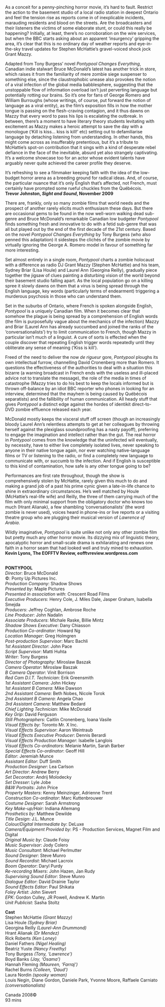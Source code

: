 

As a conceit for a penny-pinching horror movie, it’s hard to fault. Restrict the action to the basement studio of a local radio station in deepest Ontario and feel the tension rise as reports come in of inexplicable incidents, marauding residents and blood on the streets. Are the broadcasters and their listeners the victims of some elaborate stunt, or could this really be happening? Initially, at least, there’s no corroboration on the wire services, but when the BBC starts asking about an apparent ‘insurgency’ gripping the area, it’s clear that this is no ordinary day of weather reports and eye-in-the-sky travel updates for Stephen McHattie’s gravel-voiced shock jock Grant Mazzy.

Adapted from Tony Burgess’ novel _Pontypool Changes Everything_, Canadian indie stalwart Bruce McDonald’s latest has another trick in store, which raises it from the familiarity of mere zombie siege suspenser to something else, since the claustrophobic unease also provokes the notion of a viral infection of the global media babblesphere, suggesting that the unstoppable flow of information overload isn’t just perverting language but potentially rotting our brains. So it’s one for fans of George Romero and William Burroughs (whose writings, of course, put forward the notion of language as a viral entity), as the film’s exposition fills in how the mother tongue is passing on the flesh-craving contagion, and it thus dawns on Mazzy that every word to pass his lips is escalating the outbreak. In between, there’s a moment to have literary theory students levitating with excitement as Mazzy makes a heroic attempt to save the day with a monologue (‘Kill is kiss… kiss is kill!’ etc) setting out to defamiliarise language by detaching listening from understanding. In other hands, this might come across as insufferably pretentious, but it’s a tribute to McHattie’s spot-on contribution that it sings with a kind of desperate rebel defiance in the face of the inevitable, absurd yet also strangely captivating.  
It’s a welcome showcase too for an actor whose evident talents have arguably never quite achieved the career profile they deserve.

It’s refreshing to see a filmmaker keeping faith with the idea of the low-budget horror arena as a breeding ground for radical ideas. And, of course, the particular nuance that it’s only English that’s affected, not French, must certainly have prompted some rueful chuckles from the Québécois.  
**Trevor Johnston, _Sight and Sound_, November 2009**

There are, frankly, only so many zombie films that world needs and the prospect of another rarely elicits much enthusiasm these days. But there are occasional gems to be found in the now well-worn walking dead sub-genre and Bruce McDonald’s remarkable Canadian low budgeter _Pontypool_ finds something fresh and innovative to do with a fetid sub-genre that was all but played out by the end of the first decade of the 21st century. Based on the novel _Pontypool Changes Everything_ by Tony Burgess (who also penned this adaptation) it sidesteps the clichés of the zombie movie by virtually ignoring the George A. Romero model in favour of something far more interesting.

Set almost entirely in a single room, _Pontypool_ charts a zombie holocaust with a difference as radio DJ Grant Mazzy (Stephen McHattie) and his team, Sydney Briar (Lisa Houle) and Laurel Ann (Georgina Reilly), gradually piece together the jigsaw of clues painting a disturbing vision of the world beyond their basement studio falling apart. As the local population go on a killing spree it slowly dawns on them that a virus is being spread through the English language, key words (particularly terms of endearment) triggering a murderous psychosis in those who can understand them.

Set in the suburbs of Ontario, where French is spoken alongside English, _Pontypool_ is a uniquely Canadian film. When it becomes clear that somehow the plague is being spread by a comprehension of English words (the film is purposefully vague about the mechanics of the infection) Mazzy and Briar (Laurel Ann has already succumbed and joined the ranks of the ‘conversationalists’) try to limit communication to French, though Mazzy in particular isn’t much of a linguist. A cure of sorts is effected when the couple discover that repeating English trigger words repeatedly until they obliterate any sense of meaning (‘Kiss is kill’).

Freed of the need to deliver the now _de rigueur_ gore, _Pontypool_ ploughs its own intellectual furrow, channelling David Cronenberg more than Romero. It questions the effectiveness of the authorities to deal with a situation this bizarre (a warning broadcast in French ends with the useless and ill-placed advice not to translate the message), the role of the media in times of catastrophe (Mazzy tries to do his best to keep the locals informed but is thrown off-balance by an idiot BBC reporter who phones in looking for an interview, determined that the mayhem is being caused by Québécois separatists) and the fallibility of human communication. All heady stuff that gives _Pontypool_ a distinct edge against the hordes of identikit direct-to-DVD zombie effluence released each year.

McDonald mostly keeps the visceral stuff off screen (though an increasingly bloody Laurel Ann’s relentless attempts to get at her colleagues by throwing herself against the plexiglass soundproofing has a nasty payoff), preferring to engage the imagination and intellect rather than the gut. The real horror in _Pontypool_ comes from the knowledge that the uninfected will eventually, by necessity, have to either live completely isolated lives, never speaking to anyone in their native tongue again, nor ever watching native-language films or TV or listening to the radio, or find a completely new language to communicate with, or succumb to the infection. And if English is susceptible to this kind of contamination, how safe is any other tongue going to be?

Performances are first rate throughout, though the show is comprehensively stolen by McHattie, rarely given this much to do and making a grand job of a past his prime cynic given a late-in-life chance to shine in extraordinary circumstances. He’s well matched by Houle (McHattie’s real-life wife) and Reilly, the three of them carrying much of the film with only minimal support from the obligatory doctor who knows too much (Hrant Alianak), a few shambling ‘conversationalists’ (the word zombie is never used), voices heard in phone-ins or live reports or a visiting theatre group who are plugging their musical version of _Lawrence of Arabia_.

Wildly imaginative, _Pontypool_ is quite unlike not only any other zombie film but pretty much any other horror movie. Its dizzying mix of linguistic theory, apocalyptic horror and small-scale drama is exhilarating and renews one faith in a horror seam that had looked well and truly mined to exhaustion.  
**Kevin Lyons, The EOFFTV Review, eofftvreview.wordpress.com**
<br><br>

**PONTYPOOL**  
_Director_: Bruce McDonald  
©: Ponty Up Pictures Inc.  
_Production Company_: Shadow Shows  
_Presented by_: Maple Pictures  
_Presented in association with_: Crescent Road Films  
_Executive Producers_: Henry Cole, J. Miles Dale, Jasper Graham, Isabella Smejda  
_Producers_: Jeffrey Coghlan, Ambrose Roche  
_Line Producer_: John Nadalin  
_Associate Producers_: Michale Raske, Billie Mintz  
_Shadow Shows Executive_: Dany Chiasson  
_Production Co-ordinator_: Howard Ng  
_Location Manager_: Greg Holmgren  
_Post-production Supervisor_: Marc Bachli  
_1st Assistant Director_: John Pace  
_Script Supervisor_: Matti Huhta  
_Writer_: Tony Burgess  
_Director of Photography_: Miroslaw Baszak  
_Camera Operator_: Miroslaw Baszak  
_B Camera Operator_: Vinit Borrison  
_Red Cam D.I.T. Technician_: Erik Greensmith  
_1st Assistant Camera_: John Hickey  
_1st Assistant B Camera_: Mike Dawson  
_2nd Assistant Camera_: Beth Nobes, Nicole Torok  
_2nd Assistant B Camera_: Angela Chao  
_3rd Assistant Camera_: Matthew Bedard  
_Chief Lighting Technician_: Mike McDonald  
_Key Grip_: David Ferguson  
_Still Photographers_: Caitlin Cronenberg,  Ioana Vasile  
_Visual Effects by_: Toronto Mr. X Inc.  
_Visual Effects Supervisor_: Aaron Weintraub  
_Visual Effects Executive Producer_: Dennis Berardi  
_Visual Effects Production Manager_:  Isabelle Langlois  
_Visual Effects Co-ordinators_: Melanie Martin,  Sarah Barber  
_Special Effects Co-ordinator_: Geoff Hill  
_Editor_: Jeremiah Munce  
_Assistant Editor_: Duff Smith  
_Production Designer_: Lea Carlson  
_Art Director_: Andrew Berry  
_Set Decorator_: Andrij Molodecky  
_Set Dresser_: Lyle Jobe  
_B&W Portraits_: John Price  
_Property Masters_: Kenny Meinzinger,  Adrienne Trent  
_Construction Co-ordinator_: Marc Kuttenbrouwer  
_Costume Designer_: Sarah Armstrong  
_Key Make-up/Hair_: Indiana Allemang  
_Prosthetics by_: Matthew Dewilde  
_Title Design_: J.L. Munce  
_Colour/Digital Intermediate by_: DeLuxe  
_Camera/Equipment Provided by_:  PS - Production Services, Magnet Film and Digital  
_Original Music by_: Claude Foisy  
_Music Supervisor_: Jody Colero  
_Music Consultant_: Michael Perlmutter  
_Sound Designer_: Steve Munro  
_Sound Recordist_: Michael Lacroix  
_Boom Operator_: Daryl Purdy  
_Re-recording Mixers_: John Hazen, Jan Rudy  
_Supervising Sound Editor_: Steve Munro  
_Dialogue Editor_: David Drainie Taylor  
_Sound Effects Editor_: Paul Shikata  
_Foley Artist_: John Sievert  
_EPK_: Gordon Culley, JR Powell, Andrew K. Martin  
_Unit Publicist_: Sasha Stoltz

**Cast**  
Stephen McHattie _(Grant Mazzy)_  
Lisa Houle _(Sydney Briar)_  
Georgina Reilly _(Laurel-Ann Drummond)_  
Hrant Alianak _(Dr Mendez)_  
Rick Roberts _(Ken Loney)_  
Daniel Fathers _(Nigel Healing)_  
Beatriz Yuste _(Nancy Freethy)_  
Tony Burgess _(Tony, ‘Lawrence’)_  
Boyd Banks _(Jay, ‘Osama’)_  
Hannah Fleming _(Maureen, ‘Farraj’)_  
Rachel Burns _(Colleen, ‘Daud’)_  
Laura Nordin _(spooky woman)_  
Louis Negin, Diane Gordon, Daniele Park, Yvonne Moore, Raffaele Carniato _(conversationalists)_

Canada 2008©  
93 mins
<br><br>
<!--stackedit_data:
eyJoaXN0b3J5IjpbLTEwMjk5NjI0NDFdfQ==
-->